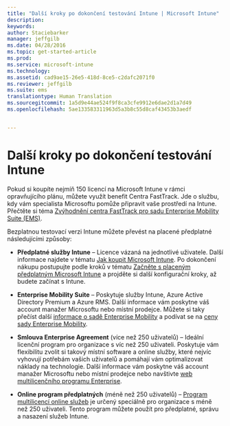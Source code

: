 ```yaml
---
title: "Další kroky po dokončení testování Intune | Microsoft Intune"
description: 
keywords: 
author: Staciebarker
manager: jeffgilb
ms.date: 04/28/2016
ms.topic: get-started-article
ms.prod: 
ms.service: microsoft-intune
ms.technology: 
ms.assetid: cad9ae15-26e5-418d-8ce5-c2dafc2071f0
ms.reviewer: jeffgilb
ms.suite: ems
translationtype: Human Translation
ms.sourcegitcommit: 1a5d9e44ae524f9f8ca3cfe9912e6dae2d1a7d49
ms.openlocfilehash: 5ae133583311963d5a3b8c55d8caf43453b3aedf


---
```


# Další kroky po dokončení testování Intune
Pokud si koupíte nejmíň 150 licencí na Microsoft Intune v rámci opravňujícího plánu, můžete využít benefit Centra FastTrack. Jde o službu, kdy vám specialista Microsoftu pomůže připravit vaše prostředí na Intune. Přečtěte si téma [Zvýhodnění centra FastTrack pro sadu Enterprise Mobility Suite (EMS)](https://docs.microsoft.com/enterprise-mobility/Solutions/fasttrack-center-benefit-for-enterprise-mobility-suite-ems).

Bezplatnou testovací verzi Intune můžete převést na placené předplatné následujícími způsoby:

-   **Předplatné služby Intune** – Licence vázaná na jednotlivé uživatele. Další informace najdete v tématu [Jak koupit Microsoft Intune](http://www.microsoft.com/en-us/server-cloud/products/microsoft-intune/Purchasing.aspx). Po dokončení nákupu postupujte podle kroků v tématu [Začněte s placeným předplatným Microsoft Intune](/intune/get-started/start-with-a-paid-subscription-to-microsoft-intune) a projděte si další konfigurační kroky, až budete začínat s Intune.

-   **Enterprise Mobility Suite** – Poskytuje služby Intune, Azure Active Directory Premium a Azure RMS. Další informace vám poskytne váš account manažer Microsoftu nebo místní prodejce. Můžete si taky přečíst další [informace o sadě Enterprise Mobility](https://www.microsoft.com/en-us/server-cloud/enterprise-mobility/overview.aspx) a podívat se na [ceny sady Enterprise Mobility](http://www.microsoft.com/en-us/server-cloud/products/enterprise-mobility-suite/Purchasing.aspx).

-   **Smlouva Enterprise Agreement** (více než 250 uživatelů) – Ideální licenční program pro organizace s víc než 250 uživateli. Poskytuje vám flexibilitu zvolit si takový místní software a online služby, které nejvíc vyhovují potřebám vašich uživatelů a pomáhají vám optimalizovat náklady na technologie. Další informace vám poskytne váš account manažer Microsoftu nebo místní prodejce nebo navštivte [web multilicenčního programu Enterprise](http://www.microsoft.com/licensing/licensing-options/enterprise.aspx).

-   **Online program předplatných** (méně než 250 uživatelů) – [Program multilicencí online služeb](http://www.microsoft.com/licensing/online-services/default.aspx) je určený speciálně pro organizace s méně než 250 uživateli. Tento program můžete použít pro předplatné, správu a nasazení služeb Intune.



<!--HONumber=Jun16_HO4-->



